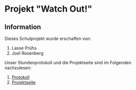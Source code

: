 # Projekt "Watch Out!"
## Information  

Dieses Schulprojekt wurde erschaffen von:  
1. Lasse Prühs
2. Joel Rosenberg  

Unser Stundenprotokoll und die Projektseite sind im Folgenden nachzulesen:
1. [Protokoll](https://github.com/juiceinlondon/Projekt-2/blob/main/Protokoll.md)
2. [Projektseite](https://github.com/juiceinlondon/Projekt-2/blob/main/Projektseite.md)
